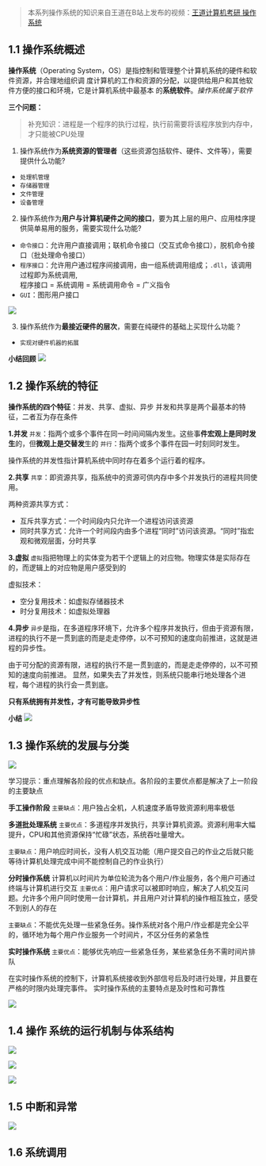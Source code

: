 > 本系列操作系统的知识来自王道在B站上发布的视频：[王道计算机考研 操作系统](https://www.bilibili.com/video/BV1YE411D7nH/?p=2&share_source=copy_web&vd_source=5b0923b5973d18ee775eba8b055a9ef9)

## 1.1 操作系统概述
**操作系统**（Operating System，OS）是指控制和管理整个计算机系统的硬件和软件资源，并合理地组织调
度计算机的工作和资源的分配，以提供给用户和其他软件方便的接口和环境，它是计算机系统中最基本
的**系统软件**。*操作系统属于软件*

**三个问题：**
> 补充知识：进程是一个程序的执行过程，执行前需要将该程序放到内存中，才只能被CPU处理

1. 操作系统作为**系统资源的管理者**（这些资源包括软件、硬件、文件等），需要提供什么功能?
- `处理机管理`
- `存储器管理`
- `文件管理`
- `设备管理`

2. 操作系统作为**用户与计算机硬件之间的接口**，要为其上层的用户、应用桂序提供简单易用的服务，需要实现什么功能?
- `命令接口`：允许用户直接调用；联机命令接口（交互式命令接口），脱机命令接口（批处理命令接口）
- `程序接口`：允许用户通过程序间接调用，由一组系统调用组成；`.dll`，该调用过程即为系统调用,       
           程序接口 = 系统调用 = 系统调用命令 = 广义指令
- `GUI`：图形用户接口
 
![](https://ypic.oss-cn-hangzhou.aliyuncs.com/202301131052541.png)

3. 操作系统作为**最接近硬件的层次**，需要在纯硬件的基础上买现什么功能？
- `实现对硬件机器的拓展`

**小结回顾**
![](https://ypic.oss-cn-hangzhou.aliyuncs.com/202301131055532.png)

## 1.2 操作系统的特征
**操作系统的四个特征**：并发、共享、虚拟、异步
并发和共享是两个最基本的特征，二者互为存在条件

**1.并发**
`并发`：指两个或多个事件在同一时间间隔内发生。这些事**件宏观上是同时发生**的，但**微观上是交替发**生的
`并行`：指两个或多个事件在园一时刻同时发生。

操作系统的并发性指计算机系统中同时存在着多个运行着的程序。

**2.共享**
`共享`：即资源共享，指系统中的资源可供内存中多个并发执行的进程共同使用。

两种资源共享方式：
- 互斥共享方式：一个时间段内只允许一个进程访问该资源
- 同时共享方式：允许一个时间段内由多个进程“同时”访问该资源。“同时”指宏观和微观层面，分时共享

**3.虚拟**
`虚拟`指把物理上的实体变为若干个逻辑上的对应物。物理实体是实际存在的，而逻辑上的对应物是用户感受到的

虚拟技术：
- 空分复用技术：如虚拟存储器技术
- 时分复用技术：如虚拟处理器

**4.异步**
`异步`是指，在多道程序环境下，允许多个程序并发执行，但由于资源有限，进程的执行不是一贯到底的而是走走停停，以不可预知的速度向前推进，这就是进程的异步性。

由于可分配的资源有限，进程的执行不是一贯到底的，而是走走停停的，以不可预知的速度向前推进。
显然，如果失去了并发性，则系统只能串行地处理各个进程，每个进程的执行会一贯到底。

**只有系统拥有并发性，才有可能导致异步性**

**小结**
![](https://ypic.oss-cn-hangzhou.aliyuncs.com/202301131115707.png)

## 1.3 操作系统的发展与分类
![](https://ypic.oss-cn-hangzhou.aliyuncs.com/202301131122286.png)

学习提示：重点理解各阶段的优点和缺点。各阶段的主要优点都是解决了上一阶段的主要缺点

**手工操作阶段**
`主要缺点`：用户独占全机，人机速度矛盾导致资源利用率极低

**多道批处理系统**
`主要优点`：多道程序并发执行，共享计算机资源。资源利用率大幅提升，CPU和其他资源保持“忙碌”状态，系统吞吐量增大。

`主要缺点`：用户响应时间长，没有人机交互功能（用户提交自己的作业之后就只能等待计算机处理完成中间不能控制自己的作业执行）

**分时操作系统**
计算机以时间片为单位轮流为各个用户/作业服务，各个用户可通过终端与计算机进行交互
`主要优点`：用户请求可以被即时响应，解决了人机交互问题。允许多个用户同时使用一台计算机，并且用户对计算机的操作相互独立，感受不到别人的存在

`主要缺点`：不能优先处理一些紧急任务。操作系统对各个用户/作业都是完全公平的，循环地为每个用户作业服务一个时间片，不区分任务的紧急性

**实时操作系统**
`主要优点`：能够优先响应一些紧急任务，某些紧急任务不需时间片排队

在实时操作系统的控制下，计算机系统接收到外部信号后及时进行处理，并且要在严格的时限内处理完事件。
实时操作系统的主要特点是及时性和可靠性

![](https://ypic.oss-cn-hangzhou.aliyuncs.com/202301131139200.png)

## 1.4 操作  系统的运行机制与体系结构
![](https://ypic.oss-cn-hangzhou.aliyuncs.com/202301131140885.png)

![](https://ypic.oss-cn-hangzhou.aliyuncs.com/202301131207192.png)

![](https://ypic.oss-cn-hangzhou.aliyuncs.com/202301131211121.png)

## 1.5 中断和异常
![](https://ypic.oss-cn-hangzhou.aliyuncs.com/202301131215082.png)

 



## 1.6 系统调用




